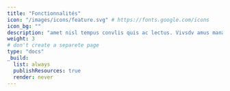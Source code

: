 ```yaml
---
title: "Fonctionnalités"
icon: "/images/icons/feature.svg" # https://fonts.google.com/icons
icon_bg: ""
description: "amet nisl tempus convlis quis ac lectus. Vivsdv amus mana justo, lacinia eget"
weight: 3
# don't create a separete page
type: "docs"
_build:
  list: always
  publishResources: true
  render: never
---
```

